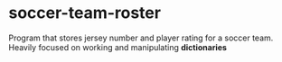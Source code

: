 # soccer-team-roster
Program that stores jersey number and player rating for a soccer team.
Heavily focused on working and manipulating **dictionaries**
